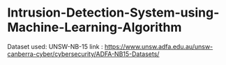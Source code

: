 # Intrusion-Detection-System-using-Machine-Learning-Algorithm
Dataset used: UNSW-NB-15
link : https://www.unsw.adfa.edu.au/unsw-canberra-cyber/cybersecurity/ADFA-NB15-Datasets/
